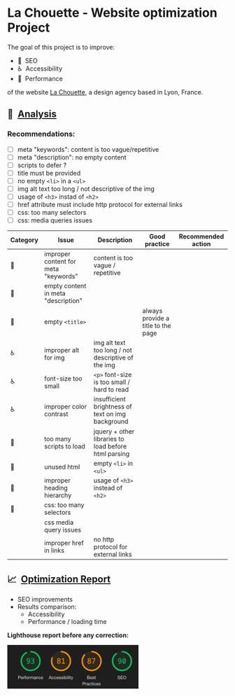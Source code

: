 # La Chouette - Website optimization Project

The goal of this project is to improve:

- :mag_right:&nbsp; SEO
- :wheelchair:&nbsp; Accessibility
- :rocket:&nbsp; Performance

of the website [La Chouette](https://newnightcoder.github.io/DanielJulien_4_05062021), a design agency based in Lyon, France.

## :memo:&nbsp; <ins>Analysis</ins>

### Recommendations:

- [ ] meta "keywords": content is too vague/repetitive
- [ ] meta "description": no empty content
- [ ] scripts to defer ?
- [ ] title must be provided
- [ ] no empty `<li>` in a `<ul>`
- [ ] img alt text too long / not descriptive of the img
- [ ] usage of `<h3>` instad of `<h2>`
- [ ] href attribute must include http protocol for external links
- [ ] css: too many selectors
- [ ] css: media queries issues

| Category     | Issue                                | Description                                          | Good practice                      | Recommended action |
| ------------ | ------------------------------------ | ---------------------------------------------------- | ---------------------------------- | ------------------ |
| :mag_right:  | improper content for meta "keywords" | content is too vague / repetitive                    |
| :mag_right:  | empty content in meta "description"  |
| :mag_right:  | empty `<title>`                      |                                                      | always provide a title to the page |
| :wheelchair: | improper alt for img                 | img alt text too long / not descriptive of the img   |
| :wheelchair: | font-size too small                  | `<p>` font-size is too small / hard to read          |
| :wheelchair: | improper color contrast              | insufficient brightness of text on img background    |
| :rocket:     | too many scripts to load             | jquery + other libraries to load before html parsing |
| :rocket:     | unused html                          | empty `<li>` in `<ul>`                               |
| :rocket:     | improper heading hierarchy           | usage of `<h3>` instead of `<h2>`                    |
| :rocket:     | css: too many selectors              |
|              | css media query issues               |
|              | improper href in links               | no http protocol for external links                  |

## :chart_with_upwards_trend:&nbsp; <ins>Optimization Report</ins>

- SEO improvements
- Results comparison:
  - Accessibility
  - Performance / loading time

**Lighthouse report before any correction:**

<img src="/report-img/img1.png" height="100"/>
